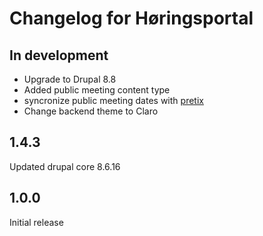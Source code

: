 # Changelog for Høringsportal

## In development

* Upgrade to Drupal 8.8
* Added public meeting content type
* syncronize public meeting dates with [pretix](https://pretix.eu)
* Change backend theme to Claro

## 1.4.3
Updated drupal core 8.6.16

## 1.0.0
Initial release
